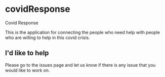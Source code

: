 # covidResponse
Covid Response

This is the application for connecting the people who need help with people who are willing to help in this covid crisis.

## I'd like to help

Please go to the issues page and let us know if there is any issue that you would like to work on.
